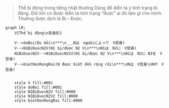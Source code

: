 ﻿>Thể bị động trong tiếng nhật thường Dùng để diễn tả ý tình trạng bị động. Đôi khi có được diễn tả tình trạng “được” ai đó làm gì cho mình. Thường được dịch là Bị – Được.
```mermaid
graph LR;
    V{Thể bị động\n受身形}

    V-->doBoi(Do bởi\n***\n___Nは　ngườiによって　V受身)
    V-->N1BiDuocN2V(N1 bị/được N2 V\n***\nN1は　N2に　V受身)
    N1BiDuocN2V-->N1BiDuocN2V2(N1 bị/được N2 V\n***\nN1は　N2に N3を　V受身)
    V-->bietDenRongRai(N được biết đến rộng rãi\n***\nNは　V受身\nNが　V受身)


    style V fill:#001
    style doBoi fill:#001
    style N1BiDuocN2V fill:#000
    style N1BiDuocN2V2 fill:#000
    style bietDenRongRai fill:#000
```